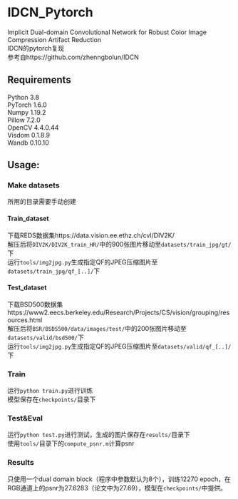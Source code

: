 # IDCN_Pytorch
Implicit Dual-domain Convolutional Network for Robust Color Image Compression Artifact Reduction    <br/>
IDCN的pytorch复现 <br/>
参考自https://github.com/zhenngbolun/IDCN <br/>
## Requirements
Python 3.8<br/>
PyTorch 1.6.0<br/>
Numpy 1.19.2<br/>
Pillow 7.2.0<br/>
OpenCV 4.4.0.44<br/>
Visdom 0.1.8.9<br/>
Wandb 0.10.10<br/>
## Usage:
### Make datasets
所用的目录需要手动创建<br/>
#### Train_dataset
下载REDS数据集https://data.vision.ee.ethz.ch/cvl/DIV2K/ <br/>
解压后将`DIV2K/DIV2K_train_HR/`中的900张图片移动至`datasets/train_jpg/gt/`下	<br/>
运行`tools/img2jpg.py`生成指定QF的JPEG压缩图片至`datasets/train_jpg/qf_[..]/`下	<br/>
#### Test_dataset
下载BSD500数据集https://www2.eecs.berkeley.edu/Research/Projects/CS/vision/grouping/resources.html <br/>
解压后将`BSR/BSDS500/data/images/test/`中的200张图片移动至`datasets/valid/bsd500/`下	<br/>
运行`tools/img2jpg.py`生成指定QF的JPEG压缩图片至`datasets/valid/qf_[..]/`下	<br/>
### Train
运行`python train.py`进行训练	<br/>
模型保存在`checkpoints/`目录下	<br/>
### Test&Eval
运行`python test.py`进行测试，生成的图片保存在`results/`目录下	<br/>
使用`tools/`目录下的`compute_psnr.m`计算psnr	<br/>
### Results
只使用一个dual domain block（程序中参数默认为8个），训练12270 epoch，在RGB通道上的psnr为27.6283（论文中为27.69），模型在`checkpoints/`中提供。<br/>